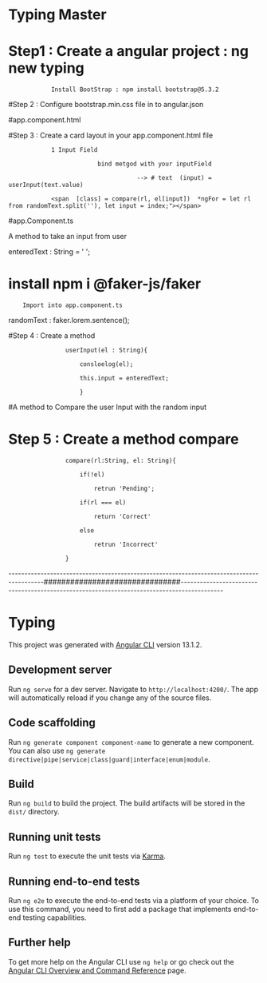 # Typing Master 

# Step1 : Create a angular project : ng new typing

				Install BootStrap : npm install bootstrap@5.3.2



#Step 2 : Configure bootstrap.min.css file in to angular.json


#app.component.html



#Step 3 : Create a card layout in your app.component.html file 

				1 Input Field

							 bind metgod with your inputField 

										--> # text  (input) = userInput(text.value)  

				<span  [class] = compare(rl, el[input])  *ngFor = let rl from randomText.split(''), let input = index;"></span>





#app.Component.ts



A method to take an input from user



enteredText : String = ' ';



# install npm i @faker-js/faker

		Import into app.component.ts

randomText : faker.lorem.sentence();

 

#Step 4 : Create a method 

					userInput(el : String){

						consloelog(el);

						this.input = enteredText;

						}



#A method to Compare the user Input with the random input



# Step 5 :  Create a method compare

					compare(rl:String, el: String){

						if(!el)

							retrun 'Pending';

						if(rl === el)

							return 'Correct'

						else

							retrun 'Incorrect'

					}


-----------------------------------------------------------------------------------------###############################-------------------------------------------------------------------------------------------


# Typing

This project was generated with [Angular CLI](https://github.com/angular/angular-cli) version 13.1.2.

## Development server

Run `ng serve` for a dev server. Navigate to `http://localhost:4200/`. The app will automatically reload if you change any of the source files.

## Code scaffolding

Run `ng generate component component-name` to generate a new component. You can also use `ng generate directive|pipe|service|class|guard|interface|enum|module`.

## Build

Run `ng build` to build the project. The build artifacts will be stored in the `dist/` directory.

## Running unit tests

Run `ng test` to execute the unit tests via [Karma](https://karma-runner.github.io).

## Running end-to-end tests

Run `ng e2e` to execute the end-to-end tests via a platform of your choice. To use this command, you need to first add a package that implements end-to-end testing capabilities.

## Further help

To get more help on the Angular CLI use `ng help` or go check out the [Angular CLI Overview and Command Reference](https://angular.io/cli) page.
